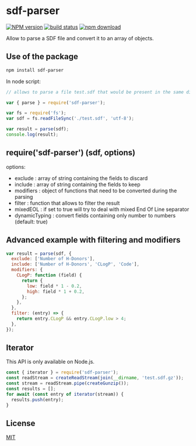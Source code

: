 # sdf-parser

[![NPM version][npm-image]][npm-url]
[![build status][travis-image]][travis-url]
[![npm download][download-image]][download-url]

Allow to parse a SDF file and convert it to an array of objects.

## Use of the package

```bash
npm install sdf-parser
```

In node script:

```js
// allows to parse a file test.sdf that would be present in the same directory

var { parse } = require('sdf-parser');

var fs = require('fs');
var sdf = fs.readFileSync('./test.sdf', 'utf-8');

var result = parse(sdf);
console.log(result);
```

## require('sdf-parser') (sdf, options)

options:

- exclude : array of string containing the fields to discard
- include : array of string containing the fields to keep
- modifiers : object of functions that need to be converted during the parsing
- filter : function that allows to filter the result
- mixedEOL : if set to true will try to deal with mixed End Of Line separator
- dynamicTyping : convert fields containing only number to numbers (default: true)

## Advanced example with filtering and modifiers

```js
var result = parse(sdf, {
  exclude: ['Number of H-Donors'],
  include: ['Number of H-Donors', 'CLogP', 'Code'],
  modifiers: {
    CLogP: function (field) {
      return {
        low: field * 1 - 0.2,
        high: field * 1 + 0.2,
      };
    },
  },
  filter: (entry) => {
    return entry.CLogP && entry.CLogP.low > 4;
  },
});
```

## Iterator

This API is only available on Node.js.

```js
const { iterator } = require('sdf-parser');
const readStream = createReadStream(join(__dirname, 'test.sdf.gz'));
const stream = readStream.pipe(createGunzip());
const results = [];
for await (const entry of iterator(stream)) {
  results.push(entry);
}
```

## License

[MIT](./LICENSE)

[npm-image]: https://img.shields.io/npm/v/sdf-parser.svg?style=flat-square
[npm-url]: https://www.npmjs.com/package/sdf-parser
[travis-image]: https://img.shields.io/travis/cheminfo/sdf-parser/main.svg?style=flat-square
[travis-url]: https://travis-ci.org/cheminfo/sdf-parser
[download-image]: https://img.shields.io/npm/dm/sdf-parser.svg?style=flat-square
[download-url]: https://www.npmjs.com/package/sdf-parser
